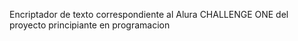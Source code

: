 Encriptador de texto correspondiente al Alura CHALLENGE ONE del proyecto principiante en programacion


